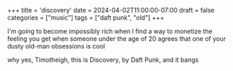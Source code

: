 +++
title = 'discovery'
date = 2024-04-02T11:00:00-07:00
draft = false
categories = ["music"]
tags = ["daft punk", "old"]
+++

I'm going to become impossibly rich when I find a way to monetize the feeling you get when someone under the age of 20 agrees that one of your dusty old-man obsessions is cool

why yes, Timotheigh, this is Discovery, by Daft Punk, and it bangs